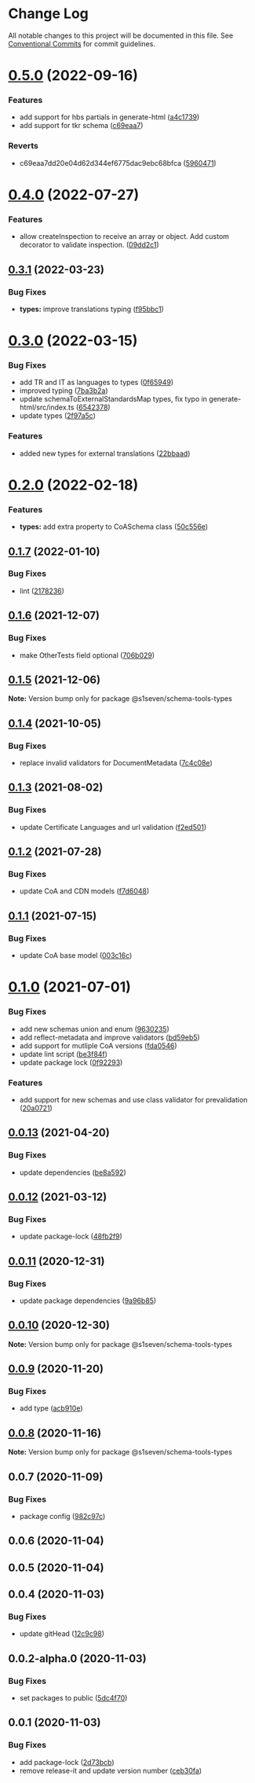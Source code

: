 # Change Log

All notable changes to this project will be documented in this file.
See [Conventional Commits](https://conventionalcommits.org) for commit guidelines.

# [0.5.0](https://github.com/s1seven/schema-tools/compare/@s1seven/schema-tools-types@0.4.0...@s1seven/schema-tools-types@0.5.0) (2022-09-16)


### Features

* add support for hbs partials in generate-html ([a4c1739](https://github.com/s1seven/schema-tools/commit/a4c1739e21d55ceb9f0f48d01656bf56940f33f7))
* add support for tkr schema ([c69eaa7](https://github.com/s1seven/schema-tools/commit/c69eaa7dd20e04d62d344ef6775dac9ebc68bfca))


### Reverts

* c69eaa7dd20e04d62d344ef6775dac9ebc68bfca ([5960471](https://github.com/s1seven/schema-tools/commit/596047173b661f04ae64086eb94de98e411eddfc))





# [0.4.0](https://github.com/s1seven/schema-tools/compare/@s1seven/schema-tools-types@0.3.1...@s1seven/schema-tools-types@0.4.0) (2022-07-27)


### Features

* allow createInspection to receive an array or object. Add custom decorator to validate inspection. ([09dd2c1](https://github.com/s1seven/schema-tools/commit/09dd2c1ab739b026f70c1608a398a5aeb2e76f91))





## [0.3.1](http://github.com/s1seven/schema-tools/compare/@s1seven/schema-tools-types@0.3.0...@s1seven/schema-tools-types@0.3.1) (2022-03-23)


### Bug Fixes

* **types:** improve translations typing ([f95bbc1](http://github.com/s1seven/schema-tools/commit/f95bbc1dc0ec700c5157eb63dcc88e6fb2822b25))





# [0.3.0](http://github.com/s1seven/schema-tools/compare/@s1seven/schema-tools-types@0.2.0...@s1seven/schema-tools-types@0.3.0) (2022-03-15)


### Bug Fixes

* add TR and IT as languages to types ([0f65949](http://github.com/s1seven/schema-tools/commit/0f6594976fa18d89a4f131e259bcbfa5792f181f))
* improved typing ([7ba3b2a](http://github.com/s1seven/schema-tools/commit/7ba3b2aae9915a924586fa89761e6beaea057399))
* update schemaToExternalStandardsMap types, fix typo in generate-html/src/index.ts ([6542378](http://github.com/s1seven/schema-tools/commit/654237807f7f05f880589f2d92db29099cd75843))
* update types ([2f97a5c](http://github.com/s1seven/schema-tools/commit/2f97a5cb483dcd59b07f2aee5e0de35d34b38830))


### Features

* added new types for external translations ([22bbaad](http://github.com/s1seven/schema-tools/commit/22bbaad99a428ff01a8834374637567a996f7ea3))





# [0.2.0](http://github.com/s1seven/schema-tools/compare/@s1seven/schema-tools-types@0.1.7...@s1seven/schema-tools-types@0.2.0) (2022-02-18)


### Features

* **types:** add extra property to CoASchema class ([50c556e](http://github.com/s1seven/schema-tools/commit/50c556e5d0844a2107d00a801e089e598b134299))





## [0.1.7](http://github.com/s1seven/schema-tools/compare/@s1seven/schema-tools-types@0.1.6...@s1seven/schema-tools-types@0.1.7) (2022-01-10)


### Bug Fixes

* lint ([2178236](http://github.com/s1seven/schema-tools/commit/21782368cf46d6fa793f2de713a3a20b8dd1d86a))





## [0.1.6](http://github.com/s1seven/schema-tools/compare/@s1seven/schema-tools-types@0.1.5...@s1seven/schema-tools-types@0.1.6) (2021-12-07)


### Bug Fixes

* make OtherTests field optional ([706b029](http://github.com/s1seven/schema-tools/commit/706b0296d53fd64cc3a7cac31c5e9cfa6106581a))





## [0.1.5](http://github.com/s1seven/schema-tools/compare/@s1seven/schema-tools-types@0.1.4...@s1seven/schema-tools-types@0.1.5) (2021-12-06)

**Note:** Version bump only for package @s1seven/schema-tools-types





## [0.1.4](http://github.com/s1seven/schema-tools/compare/@s1seven/schema-tools-types@0.1.3...@s1seven/schema-tools-types@0.1.4) (2021-10-05)


### Bug Fixes

* replace invalid validators for DocumentMetadata ([7c4c08e](http://github.com/s1seven/schema-tools/commit/7c4c08e3ae14ca5dd092c17c2b10fe88cbdaba74))





## [0.1.3](http://github.com/s1seven/schema-tools/compare/@s1seven/schema-tools-types@0.1.2...@s1seven/schema-tools-types@0.1.3) (2021-08-02)


### Bug Fixes

* update Certificate Languages and url validation ([f2ed501](http://github.com/s1seven/schema-tools/commit/f2ed501a93dde126a2eafad59d17b6859608ef28))





## [0.1.2](http://github.com/s1seven/schema-tools/compare/@s1seven/schema-tools-types@0.1.1...@s1seven/schema-tools-types@0.1.2) (2021-07-28)


### Bug Fixes

* update CoA and CDN models ([f7d6048](http://github.com/s1seven/schema-tools/commit/f7d6048e324630feaaf74746a30e7526ca671a4f))





## [0.1.1](http://github.com/s1seven/schema-tools/compare/@s1seven/schema-tools-types@0.1.0...@s1seven/schema-tools-types@0.1.1) (2021-07-15)


### Bug Fixes

* update CoA base model ([003c16c](http://github.com/s1seven/schema-tools/commit/003c16c1109a41e009022ea70cd19aed9a2a9e74))





# [0.1.0](http://github.com/s1seven/schema-tools/compare/@s1seven/schema-tools-types@0.0.13...@s1seven/schema-tools-types@0.1.0) (2021-07-01)


### Bug Fixes

* add new schemas union and enum ([9630235](http://github.com/s1seven/schema-tools/commit/96302350fc68fc8d30b46b531d0a1c5fb9227e65))
* add reflect-metadata and improve validators ([bd59eb5](http://github.com/s1seven/schema-tools/commit/bd59eb5be957c2757aea277251848c066f92ae8e))
* add support for mutliple CoA versions ([fda0546](http://github.com/s1seven/schema-tools/commit/fda05467c9022fe6383197a804ead4a179644a59))
* update lint script ([be3f84f](http://github.com/s1seven/schema-tools/commit/be3f84fa350d0be6c034194a559d8387d2975aa4))
* update package lock ([0f92293](http://github.com/s1seven/schema-tools/commit/0f92293203cce89e8903a8675cef41f8a2df9f0e))


### Features

* add support for new schemas and use class validator for prevalidation ([20a0721](http://github.com/s1seven/schema-tools/commit/20a07215646705390262482fd4dbfbc9c90d1150))





## [0.0.13](http://github.com/s1seven/schema-tools/compare/@s1seven/schema-tools-types@0.0.12...@s1seven/schema-tools-types@0.0.13) (2021-04-20)


### Bug Fixes

* update dependencies ([be8a592](http://github.com/s1seven/schema-tools/commit/be8a5929d9df210874f48379f7fba91918596b18))





## [0.0.12](http://github.com/s1seven/schema-tools/compare/@s1seven/schema-tools-types@0.0.11...@s1seven/schema-tools-types@0.0.12) (2021-03-12)


### Bug Fixes

* update package-lock ([48fb2f9](http://github.com/s1seven/schema-tools/commit/48fb2f94cf0fcda8c35b64557aeb2b69419358da))





## [0.0.11](http://github.com/s1seven/schema-tools/compare/@s1seven/schema-tools-types@0.0.10...@s1seven/schema-tools-types@0.0.11) (2020-12-31)


### Bug Fixes

* update package dependencies ([9a96b85](http://github.com/s1seven/schema-tools/commit/9a96b85bd7ce2f28a036f8545dc40d51180a419b))





## [0.0.10](http://github.com/s1seven/schema-tools/compare/@s1seven/schema-tools-types@0.0.9...@s1seven/schema-tools-types@0.0.10) (2020-12-30)

**Note:** Version bump only for package @s1seven/schema-tools-types





## [0.0.9](http://github.com/s1seven/schema-tools/compare/@s1seven/schema-tools-types@0.0.8...@s1seven/schema-tools-types@0.0.9) (2020-11-20)


### Bug Fixes

* add type ([acb910e](http://github.com/s1seven/schema-tools/commit/acb910eb2dc71cb92d6ae1fc4a9ce1b47d227aee))





## [0.0.8](http://github.com/s1seven/schema-tools/compare/@s1seven/schema-tools-types@0.0.7...@s1seven/schema-tools-types@0.0.8) (2020-11-16)

**Note:** Version bump only for package @s1seven/schema-tools-types





## 0.0.7 (2020-11-09)


### Bug Fixes

* package config ([982c97c](http://github.com/s1seven/schema-tools/commit/982c97cde381f0886c28ce6392cc05d5aec0fa76))



## 0.0.6 (2020-11-04)



## 0.0.5 (2020-11-04)



## 0.0.4 (2020-11-03)


### Bug Fixes

* update gitHead ([12c9c98](http://github.com/s1seven/schema-tools/commit/12c9c98c2e3cff9a3c2ed503ebdacb621c940dfa))



## 0.0.2-alpha.0 (2020-11-03)


### Bug Fixes

* set packages to public ([5dc4f70](http://github.com/s1seven/schema-tools/commit/5dc4f705f3c40273843c1a56d296ac1b1f3e7f2d))



## 0.0.1 (2020-11-03)


### Bug Fixes

* add package-lock ([2d73bcb](http://github.com/s1seven/schema-tools/commit/2d73bcb8559ba327a098533faa03f365b1159837))
* remove release-it and update version number ([ceb30fa](http://github.com/s1seven/schema-tools/commit/ceb30fa327b2700dac44209276f413900c213784))

